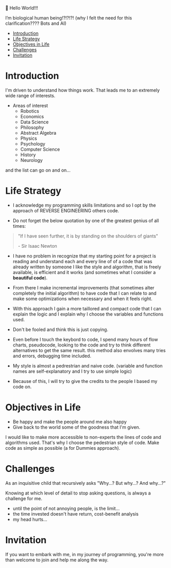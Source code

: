 👋 Hello World!!! 

I’m biological human being!?!?!?! (why I felt the need for this clarification???? Bots and AI)
 - [Introduction](#introduction)
 - [Life Strategy](#life-strategy)
 - [Objectives in Life](#objectives-in-life)
 - [Challenges](#challenges)
 - [Invitation](#invitation)

# Introduction

I'm driven to understand how things work. That leads me to an extremely wide range of interests.
  - Areas of interest
    - Robotics
    - Economics
    - Data Science
    - Philosophy
    - Abstract Algebra
    - Physics
    - Psychology
    - Computer Science
    - History
    - Neurology

and the list can go on and on...

# Life Strategy

- I acknowledge my programming skills limitations and so I opt by the approach of REVERSE ENGINEERING others code.

- Do not forget the below quotation by one of the greatest genius of all times:
> "If I have seen further, it is by standing on the shoulders of giants"
>
> \-  Sir Isaac Newton 

- I have no problem in recognize that my starting point for a project is reading and understand each and every line of of a code that was already written by someone I like the style and algorithm, that is freely available, is efficient and it works (and sometimes what I consider a **beautiful code**). 

- From there I make incremental improvements (that sometimes alter completely the initial algorithm) to have code that I can relate to and make some optimizations when necessary and when it feels right. 

- With this approach I gain a more taillored and compact code that I can explain the logic and I explain why I choose the variables and functions used.

- Don't be fooled and think this is just copying.

- Even before I touch the keybord to code, I spend many hours of flow charts, pseudocode, looking to the code and try to think different alternatives to get the same result.
this method also envolves many tries and errors, debugging time included.

- My style is almost a pedrestrian and naive code. (variable and function names are self-explanatory and I try to use simple logic)

- Because of this, I will try to give the credits to the people I based my code on.


# Objectives in Life

- Be happy and make the people around me also happy
- Give back to the world some of the goodness that I'm given.

I would like to make more accessible to non-experts the lines of code and algorithms used. That's why I choose the pedestrian style of code. Make code as simple as possible  (a for Dummies approach).

# Challenges

As an inquisitive child that recursively asks "Why...? But why...? And why...?"

Knowing at which level of detail to stop asking questions, is always a challenge for me.
  - until the point of not annoying people, is the limit...
  - the time invested doesn't have return, cost-benefit analysis
  - my head hurts...

# Invitation

  If you want to embark with me, in my journey of programming, you're more than welcome to join and help me along the way.

<!---  
- 👀 I’m interested in ...
- 🌱 I’m currently learning ...
- 💞️ I’m looking to collaborate on ...
- 📫 How to reach me ...


aamaral-42/aamaral-42 is a ✨ special ✨ repository because its `README.md` (this file) appears on your GitHub profile.
You can click the Preview link to take a look at your changes.
--->
